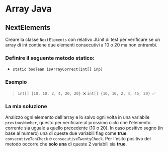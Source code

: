 # Array Java

## NextElements

Creare la classe `NextElements` con relativo JUnit di test per verificare se un array di int contiene due elementi consecutivi a 10 o 20 ma non entrambi.

### Definire il seguente metodo statico:

- `static boolean isArrayCorrect(int[] inp)`

### Esempio

> `int[] {10, 10, 2, 4, 20, 20} ❌`
> `int[] {10, 10, 2, 4, 45, 20} ✅`

### La mia soluzione

Analizzo ogni elemento dell'array e lo salvo ogni volta in una variabile `previousNumber`, questo per verificare al prossimo ciclo che l'elemento corrente sia uguale a quello precedente (10 o 20). In caso positivo segno (in base al numero) una di queste due variabili flag come **true**: `consecutiveTenCheck` e `consecutiveTwentyCheck`.
Per l'esito positivo del metodo occorre che **solo una** di queste 2 variabili sia **true**.
